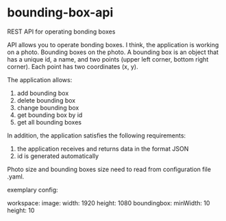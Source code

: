# bounding-box-api
REST API for operating bonding boxes

API allows you to operate bonding boxes. I think, the application is working on a photo. Bounding boxes on the photo. A bounding box is an object that has a unique id, a name, and two points (upper left corner, bottom right corner). Each point has two coordinates (x, y).

The application allows:
1) add bounding box
2) delete bounding box
3) change bounding box
4) get bounding box by id
5) get all bounding boxes

In addition, the application satisfies the following requirements:
1) the application receives and returns data in the format JSON
2) id is generated automatically

Photo size and bounding boxes size need to read from configuration file .yaml.

exemplary config:

workspace:
	image:
		width: 1920
		height: 1080
	boundingbox:
		minWidth: 10
		height: 10
